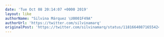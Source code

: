 ```yaml
---
date: 'Tue Oct 08 20:14:07 +0000 2019'
layout: like
authorName: "Silvina Márquez \U0001F49A"
authorUrl: 'https://twitter.com/silvinamarq'
originalPost: 'https://twitter.com/silvinamarq/status/1181664087165542400'
---
```

